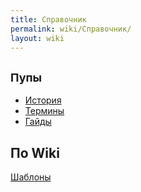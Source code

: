 ```yaml
---
title: Справочник
permalink: wiki/Справочник/
layout: wiki
---
```


## <span style="font-size:18px;">Пупы</span>

-   [История](История "wikilink")
-   [Термины](Термины "wikilink")
-   [Гайды](Гайды "wikilink")

## По Wiki

[Шаблоны](Шаблоны "wikilink")
